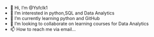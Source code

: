 - 👋 Hi, I’m @Ysfclk1
- 👀 I’m interested in python,SQL and Data Analytics
- 🌱 I’m currently learning python and GitHub
- 💞️ I’m looking to collaborate on learning courses for Data Analytics
- 📫 How to reach me via email...

<!---
Ysfclk1/Ysfclk1 is a ✨ special ✨ repository because its `README.md` (this file) appears on your GitHub profile.
You can click the Preview link to take a look at your changes.
--->
